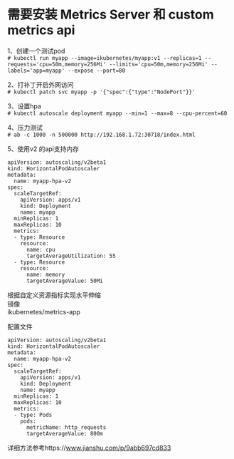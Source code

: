 # 需要安装 Metrics Server 和 custom metrics api  
1、创建一个测试pod  
``` # kubectl run myapp --image=ikubernetes/myapp:v1 --replicas=1 --requests='cpu=50m,memory=256Mi' --limits='cpu=50m,memory=256Mi' --labels='app=myapp' --expose --port=80 ```  

2、打补丁开启外网访问  
``` # kubectl patch svc myapp -p '{"spec":{"type":"NodePort"}}' ```  

3、设置hpa  
``` # kubectl autoscale deployment myapp --min=1 --max=8 --cpu-percent=60 ```  

4、压力测试  
``` # ab -c 1000 -n 500000 http://192.168.1.72:30718/index.html ```  

5、使用v2 的api支持内存  
```
apiVersion: autoscaling/v2beta1
kind: HorizontalPodAutoscaler
metadata:
  name: myapp-hpa-v2
spec:
  scaleTargetRef:
    apiVersion: apps/v1
    kind: Deployment
    name: myapp
  minReplicas: 1
  maxReplicas: 10
  metrics:
  - type: Resource
    resource:
      name: cpu
      targetAverageUtilization: 55
  - type: Resource
    resource:
      name: memory
      targetAverageValue: 50Mi
```  


根据自定义资源指标实现水平伸缩  
镜像  
ikubernetes/metrics-app  

配置文件  
```
apiVersion: autoscaling/v2beta1
kind: HorizontalPodAutoscaler
metadata:
  name: myapp-hpa-v2
spec:
  scaleTargetRef:
    apiVersion: apps/v1
    kind: Deployment
    name: myapp
  minReplicas: 1
  maxReplicas: 10
  metrics:
  - type: Pods
    pods:
      metricName: http_requests
      targetAverageValue: 800m
```  
详细方法参考https://www.jianshu.com/p/9abb697cd833
